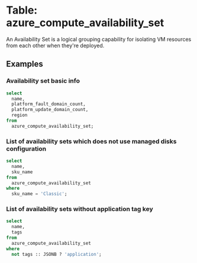 # Table: azure_compute_availability_set

An Availability Set is a logical grouping capability for isolating VM resources from each other when they're deployed.

## Examples

### Availability set basic info

```sql
select
  name,
  platform_fault_domain_count,
  platform_update_domain_count,
  region
from
  azure_compute_availability_set;
```


### List of availability sets which does not use managed disks configuration

```sql
select
  name,
  sku_name
from
  azure_compute_availability_set
where
  sku_name = 'Classic';
```


### List of availability sets without application tag key

```sql
select
  name,
  tags
from
  azure_compute_availability_set
where
  not tags :: JSONB ? 'application';
```
